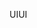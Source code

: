 <span data-ttu-id="fa1d9-101">UI</span><span class="sxs-lookup"><span data-stu-id="fa1d9-101">UI</span></span>